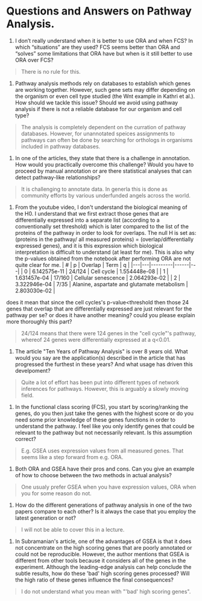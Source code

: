 # Questions and Answers on Pathway Analysis.

1. I don’t really understand when it is better to use ORA and when FCS? In which “situations” are they used? FCS seems better than ORA and “solves” some limitations that ORA have but when is it still better to use ORA over FCS?
> There is no rule for this.

1. Pathway analysis methods rely on databases to establish which genes are working together. However, such gene sets may differ depending on the organism or even cell type studied (the Wnt example in Kathri et al.). How should we tackle this issue?
Should we avoid using pathway analysis if there is not a reliable database for our organism and cell type?
> The analysis is completely dependent on the curration of pathway databases. However, for unannotated speices assignments to pathways can often be done by searching for orthologs in organisms included in pathway databases.


1. In one of the articles, they state that there is a challenge in annotation. How would you practically overcome this challenge? Would you have to proceed by manual annotation or are there statistical analyses that can detect pathway-like relationships?
> It is challenging to annotate data. In generla this is done as community efforts by various underfunded angels across the world.

1. From the youtube video, I don't understand the biological meaning of the H0. I understand that we first extract those genes that are differentially expressed into a separate list (according to a conventionally set threshold) which is later compared to the list of the proteins of the pathway in order to look for overlaps. The null H is set as: (proteins in the pathway/ all measured proteins) = (overlap/differentially expressed genes), and it is this expression which biological interpretation is difficult to understand (at least for me). This is also why the p-values obtained from the notebook after performing ORA are not quite clear for me.
| # | p	| Overlap	| Term | q |
|---|---|---------|------|---|
| 0	| 6.142575e-11	| 24/124 | Cell cycle |	1.554448e-08 |
| 1	| 1.631457e-04 | 17/160	| Cellular senescence	| 2.064293e-02 |
| 2	| 3.322946e-04 | 7/35 | Alanine, aspartate and glutamate metabolism | 2.803030e-02 |  

does it mean that since the cell cycles's p-value<threshold then those 24 genes that overlap that are differentially expressed are just relevant for the pathway per se? or does it have another meaning? could you please explain more thoroughly this part?
> 24/124 means that there were 124 genes in the "cell cycle"'s pathway, whereof 24 genes were differentially expressed at a q<0.01.


1. The article "Ten Years of Pathway Analysis" is over 8 years old. What would you say are the application(s) described in the article that has progressed the furthest in these years? And what usage has driven this develpoment?
> Quite a lot of effort has been put into different types of network inferences for pathways. However, this is arguably a slowly moving field.

1. In the functional class scoring (FCS), you start by scoring/ranking the genes, do you then just take the genes with the highest score or do you need some prior knowledge of these genes functions in order to understand the pathway. I feel like you only identify genes that could be relevant to the pathway but not necessarily relevant. Is this assumption correct?
> E.g. GSEA uses expression values from all measured genes. That seems like a step forward from e.g. ORA.


1. Both ORA and GSEA have their pros and cons. Can you give an example of how to choose between the two methods in actual analysis?
> One usualy prefer GSEA when you have expression values, ORA when you for some reason do not.

1. How do the different generations of pathway analysis in one of the two papers compare to each other? Is it always the case that you employ the latest generation or not?
> I will not be able to cover this in a lecture.

1. In Subramanian's article, one of the advantages of GSEA is that it does not concentrate on the high scoring genes that are poorly annotated or could not be reproducible. However, the author mentions that GSEA is different from other tools because it considers all of the genes in the experiment. Although the leading-edge analysis can help conclude the subtle results, how do these 'bad' high scoring genes processed? Will the high ratio of these genes influence the final consequences?
> I do not understand what you mean with "'bad' high scoring genes".
